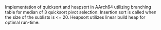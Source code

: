 Implementation of quicksort and heapsort in AArch64 utilizing branching table for median of 3 quicksort pivot selection. Insertion sort is called when the size of the sublists is <= 20. Heapsort utilizes linear build heap for optimal run-time.
